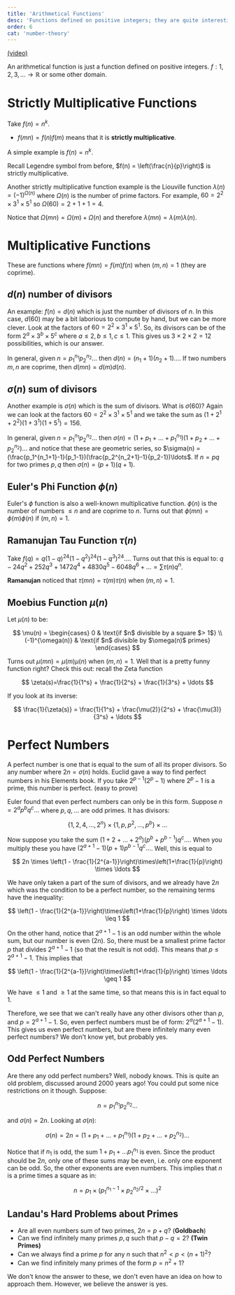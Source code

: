 ```yaml
---
title: 'Arithmetical Functions'
desc: 'Functions defined on positive integers; they are quite interesting.'
order: 6
cat: 'number-theory'
---
```


[(video)](https://www.youtube.com/watch?v=skTslDpxeL8)

An arithmetical function is just a function defined on positive integers. $f : 1, 2, 3, \ldots \to \mathbb{R}$ or some other domain.

# Strictly Multiplicative Functions

Take $f(n) = n^k$.

- $f(mn) = f(n)f(m)$ means that it is **strictly multiplicative**.

A simple example is $f(n) = n^k$.

Recall Legendre symbol from before, $f(n) = \left(\frac{n}{p}\right)$ is strictly multiplicative.

Another strictly multiplicative function example is the Liouville function $\lambda(n) = (-1)^{\Omega(n)}$ where $\Omega(n)$ is the number of prime factors. For example, $60=2^2 \times 3^1 \times 5^1$ so $\Omega(60)=2+1+1=4$.

Notice that $\Omega(mn) = \Omega(m) + \Omega(n)$ and therefore $\lambda(mn) = \lambda(m)\lambda(n)$.

# Multiplicative Functions

These are functions where $f(mn) = f(m)f(n)$ when $(m,n)=1$ (they are coprime).

## $d(n)$ number of divisors

An example: $f(n) = d(n)$ which is just the number of divisors of $n$. In this case, $d(60)$ may be a bit laborious to compute by hand, but we can be more clever. Look at the factors of $60 = 2^2 \times 3^1 \times 5^1$. So, its divisors can be of the form $2^a \times 3^b \times 5^c$ where $a\leq 2, b \leq 1, c\leq 1$. This gives us $3\times2\times2=12$ possibilities, which is our answer.

In general, given $n = p_1^{n_1} p_2^{n_2} \ldots$ then $d(n)=(n_1+1)(n_2+1)\ldots$. If two numbers $m,n$ are coprime, then $d(mn) = d(m)d(n)$.

## $\sigma(n)$ sum of divisors

Another example is $\sigma(n)$ which is the sum of divisors. What is $\sigma(60)$? Again we can look at the factors $60 = 2^2 \times 3^1 \times 5^1$ and we take the sum as $(1 + 2^1 + 2^2)(1 + 3^1)(1 + 5^1) = 156$.

In general, given $n = p_1^{n_1} p_2^{n_2} \ldots$ then $\sigma(n)=(1 + p_1 + \ldots + p_1^{n_1})(1 + p_2 + \ldots + p_2^{n_2})\ldots$ and notice that these are geometric series, so $\sigma(n) = (\frac{p_1^{n_1+1}-1}{p_1-1})(\frac{p_2^{n_2+1}-1}{p_2-1})\ldots$. If $n=pq$ for two primes $p,q$ then $\sigma(n)=(p+1)(q+1)$.

## Euler's Phi Function $\phi(n)$

Euler's $\phi$ function is also a well-known multiplicative function. $\phi(n)$ is the number of numbers $\leq n$ and are coprime to $n$. Turns out that $\phi(mn)=\phi(m)\phi(n)$ if $(m,n)=1$.

## Ramanujan Tau Function $\tau(n)$

Take $f(q)=q(1-q)^{24}(1-q^2)^{24}(1-q^3)^{24}\ldots$. Turns out that this is equal to: $q-24q^2 + 252q^3 + 1472q^4 + 4830q^5 - 6048q^6 + \ldots = \sum \tau(n) q^n$.

**Ramanujan** noticed that $\tau(mn)=\tau(m)\tau(n)$ when $(m,n)=1$.

## Moebius Function $\mu(n)$

Let $\mu(n)$ to be:

$$
\mu(n) =
\begin{cases}
0 & \text{if $n$ divisible by a square $> 1$} \\
(-1)^{\omega(n)} & \text{if $n$ divisible by $\omega(n)$ primes}
\end{cases}
$$

Turns out $\mu(mn)=\mu(m)\mu(n)$ when $(m,n)=1$. Well that is a pretty funny function right? Check this out: recall the Zeta function

$$
\zeta(s)=\frac{1}{1^s} + \frac{1}{2^s} + \frac{1}{3^s} + \ldots
$$

If you look at its inverse:

$$
\frac{1}{\zeta(s)} = \frac{1}{1^s} + \frac{\mu(2)}{2^s} + \frac{\mu(3)}{3^s} + \ldots
$$

# Perfect Numbers

A perfect number is one that is equal to the sum of all its proper divisors. So any number where $2n=\sigma(n)$ holds. Euclid gave a way to find perfect numbers in his Elements book. If you take $2^{p-1}(2^{p}-1)$ where $2^p-1$ is a prime, this number is perfect. (easy to prove)

Euler found that even perfect numbers can only be in this form. Suppose $n=2^ap^bq^c\ldots$ where $p,q,\ldots$ are odd primes. It has divisors:

$$
\{1, 2, 4, \ldots, 2^n\}\times\{1, p, p^2, \ldots, p^b\}\times\ldots
$$

Now suppose you take the sum $(1 + 2 + \ldots + 2^a)(p^b + p^{b-1})q^c\ldots$. When you multiply these you have $(2^{a+1}-1)(p+1)p^{b-1}q^c\ldots$. Well, this is equal to

$$
2n \times \left(1 - \frac{1}{2^{a-1}}\right)\times\left(1+\frac{1}{p}\right) \times \ldots
$$

We have only taken a part of the sum of divisors, and we already have $2n$ which was the condition to be a perfect number, so the remaining terms have the inequality:

$$
\left(1 - \frac{1}{2^{a-1}}\right)\times\left(1+\frac{1}{p}\right) \times \ldots \leq 1
$$

On the other hand, notice that $2^{a+1}-1$ is an odd number within the whole sum, but our number is even ($2n$). So, there must be a smallest prime factor $p$ that divides $2^{a+1}-1$ (so that the result is not odd). This means that $p \leq 2^{a+1}-1$. This implies that

$$
\left(1 - \frac{1}{2^{a-1}}\right)\times\left(1+\frac{1}{p}\right) \times \ldots \geq 1
$$

We have $\leq 1$ and $\geq 1$ at the same time, so that means this is in fact equal to 1.

Therefore, we see that we can't really have any other divisors other than $p$, and $p=2^{a+1}-1$. So, even perfect numbers must be of form: $2^{a}(2^{a+1}-1)$. This gives us even perfect numbers, but are there infinitely many even perfect numbers? We don't know yet, but probably yes.

## Odd Perfect Numbers

Are there any odd perfect numbers? Well, nobody knows. This is quite an old problem, discussed around 2000 years ago! You could put some nice restrictions on it though. Suppose:

$$
n = p_1^{n_1}p_2^{n_2}\ldots
$$

and $\sigma(n)=2n$. Looking at $\sigma(n)$:

$$
\sigma(n)=2n=(1+p_1+\ldots+p_1^{n_1})(1+p_2+\ldots+p_2^{n_2})\ldots
$$

Notice that if $n_1$ is odd, the sum $1 + p_1 + \ldots p_1^{n_1}$ is even. Since the product should be $2n$, only one of these sums may be even, i.e. only one exponent can be odd. So, the other exponents are even numbers. This implies that $n$ is a prime times a square as in:

$$
n = p_1\times(p_1^{n_1-1}\times p_2^{n_2/2}\times \ldots)^2
$$

## Landau's Hard Problems about Primes

- Are all even numbers sum of two primes, $2n=p+q$? (**Goldbach**)
- Can we find infinitely many primes $p,q$ such that $p-q=2$? **(Twin Primes)**
- Can we always find a prime $p$ for any $n$ such that $n^2 < p < (n+1)^2$?
- Can we find infinitely many primes of the form $p=n^2+1$?

We don't know the answer to these, we don't even have an idea on how to approach them. However, we believe the answer is yes.
